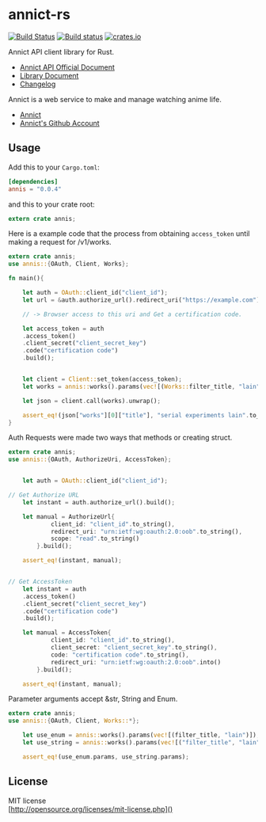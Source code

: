 annict-rs
==============
[![Build Status](https://travis-ci.com/totechite/annict-rs.svg?branch=master)](https://travis-ci.com/totechite/annict-rs)
[![Build status](https://ci.appveyor.com/api/projects/status/f39tjurl4m7ggkch?svg=true)](https://ci.appveyor.com/project/totechite/annict-rs)
[![crates.io](https://img.shields.io/crates/v/annis.svg)](https://crates.io/crates/annis)     

Annict API client library for Rust. 

- [Annict API Official Document](https://docs.annict.com/)
- [Library Document](https://docs.rs/annis)
- [Changelog](https://github.com/totechite/annict-rs/blob/master/CHANGELOG.md)


Annict is a web service to make and manage watching anime life.   
- [Annict](https://annict.com) 
- [Annict's Github Account](https://github.com/annict)  

Usage
--------------
Add this to your `Cargo.toml`:   
```toml
[dependencies]
annis = "0.0.4"
```
and this to your crate root:   
```rust
extern crate annis;
```

Here is a example code that the process from obtaining `access_token` until making a request for /v1/works.   
```rust
extern crate annis;
use annis::{OAuth, Client, Works};

fn main(){

	let auth = OAuth::client_id("client_id");
	let url = &auth.authorize_url().redirect_uri("https://example.com").scope("read+write").build();

	// -> Browser access to this uri and Get a certification code.

	let access_token = auth
	.access_token()
	.client_secret("client_secret_key")
	.code("certification code")
	.build();


	let client = Client::set_token(access_token);
	let works = annis::works().params(vec![(Works::filter_title, "lain")]);

	let json = client.call(works).unwrap();

	assert_eq!(json["works"][0]["title"], "serial experiments lain".to_string());
}
```

Auth Requests were made two ways that methods or creating struct.   
```rust
extern crate annis;
use annis::{OAuth, AuthorizeUri, AccessToken};


	let auth = OAuth::client_id("client_id");

// Get Authorize URL
	let instant = auth.authorize_url().build();

	let manual = AuthorizeUrl{
			client_id: "client_id".to_string(),
			redirect_uri: "urn:ietf:wg:oauth:2.0:oob".to_string(),
			scope: "read".to_string()
		}.build();

	assert_eq!(instant, manual);


// Get AccessToken
	let instant = auth
	.access_token()
	.client_secret("client_secret_key")
	.code("certification code")
	.build();

    let manual = AccessToken{
    		client_id: "client_id".to_string(),
    		client_secret: "client_secret_key".to_string(),
    		code: "certification code".to_string(),
    		redirect_uri: "urn:ietf:wg:oauth:2.0:oob".into()
    	}.build();

	assert_eq!(instant, manual);
```

Parameter arguments accept &str, String and Enum.
```rust
extern crate annis;
use annis::{OAuth, Client, Works::*};

	let use_enum = annis::works().params(vec![(filter_title, "lain")]);
	let use_string = annis::works().params(vec![("filter_title", "lain")]);

	assert_eq!(use_enum.params, use_string.params);

```

License
----------------------------
MIT license   
[http://opensource.org/licenses/mit-license.php]()